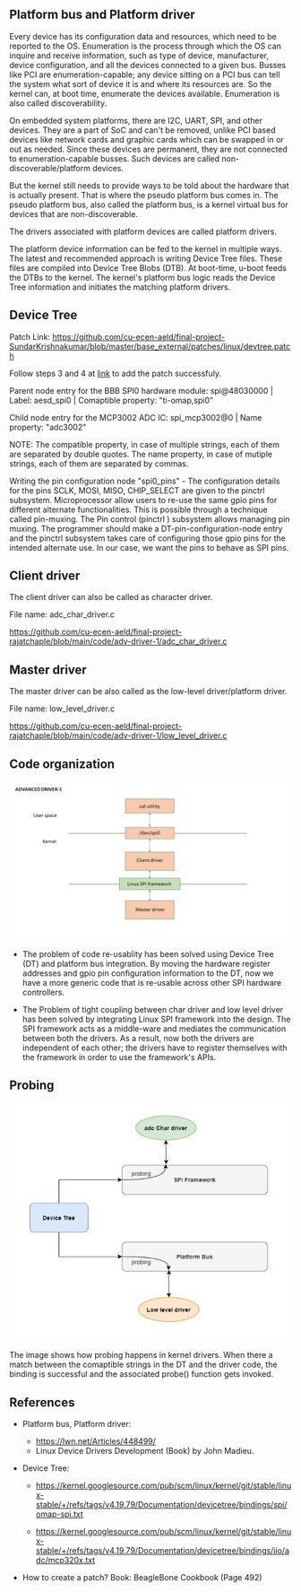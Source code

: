 ## Platform bus and Platform driver

Every device has its configuration data and resources, which need to be reported to the OS. Enumeration is the process through which the OS can inquire and receive information, such as type of device, manufacturer, device configuration, and all the devices connected to a given bus. Busses like PCI are enumeration-capable; any device sitting on a PCI bus can tell the system what sort of device it is and where its resources are. So the kernel can, at boot time, enumerate the devices available. Enumeration is also called discoverability.


On embedded system platforms, there are I2C, UART, SPI, and other devices. They are a part of SoC and can't be removed, unlike PCI based devices like network cards and graphic cards which can be swapped in or out as needed. Since these devices are permanent, they are not connected to enumeration-capable busses. Such devices are called non-discoverable/platform devices.

But the kernel still needs to provide ways to be told about the hardware that is actually present. That is where the pseudo platform bus comes in. The pseudo platform bus, also called the platform bus, is a kernel virtual bus for devices that are non-discoverable.

The drivers associated with platform devices are called platform drivers.

The platform device information can be fed to the kernel in multiple ways. The latest and recommended approach is writing Device Tree files. These files are compiled into Device Tree Blobs (DTB). At boot-time, u-boot feeds the DTBs to the kernel. The kernel's platform bus logic reads the Device Tree information and initiates the matching platform drivers.



## Device Tree

Patch Link: https://github.com/cu-ecen-aeld/final-project-SundarKrishnakumar/blob/master/base_external/patches/linux/devtree.patch

Follow steps 3 and 4 at [link](https://github.com/cu-ecen-aeld/buildroot-assignments-base/wiki/Beagle-Bone-Black-Devicetree-Hardware-Support) to add the patch successfuly.

Parent node entry for the BBB SPI0 hardware module: spi@48030000 | Label: aesd_spi0 | Comaptible property: "ti-omap,spi0"

Child node entry for the MCP3002 ADC IC: spi_mcp3002@0 | Name property: "adc3002"

NOTE: The compatible property, in case of multiple strings, each of them are separated by double quotes. The name property, in case of mutiple strings, each of them are separated by commas.

Writing the pin configuration node "spi0_pins" - The configuration details for the pins SCLK, MOSI, MISO, CHIP_SELECT are given to the pinctrl subsystem.
Microprocessor allow users to re-use the same gpio pins for different alternate functionalities. This is possible through a technique called pin-muxing. The Pin control (pinctrl ) subsystem allows managing pin muxing. The programmer should make a DT-pin-configuration-node entry and the pinctrl subsystem takes care of configuring those gpio pins for the intended alternate use. In our case, we want the pins to behave as SPI pins.

## Client driver

The client driver can also be called as character driver.

File name: adc_char_driver.c

https://github.com/cu-ecen-aeld/final-project-rajatchaple/blob/main/code/adv-driver-1/adc_char_driver.c


## Master driver

The master driver can be also called as the low-level driver/platform driver.

File name: low_level_driver.c

https://github.com/cu-ecen-aeld/final-project-rajatchaple/blob/main/code/adv-driver-1/low_level_driver.c

## Code organization

![adv-driver-1](https://github.com/cu-ecen-aeld/final-project-rajatchaple/blob/main/images/adv-driver-1.jpg)

 - The problem of code re-usablity has been solved using Device Tree (DT) and platform bus integration. By moving the hardware register addresses and gpio pin configuration information to the DT, now we have a more generic code that is re-usable across other SPI hardware controllers.

 - The Problem of tight coupling between char driver and low level driver has been solved by integrating Linux SPI framework into the design. The SPI framework acts as a middle-ware and mediates the communication between both the drivers. As a result, now both the drivers are independent of each other; the drivers have to register themselves with the framework in order to use the framework's APIs.

## Probing


![probing_in_action](https://github.com/cu-ecen-aeld/final-project-rajatchaple/blob/main/images/arch.JPG)

The image shows how probing happens in kernel drivers. When there a match between the comaptible strings in the DT and the driver code, the binding is successful and the associated probe() function gets invoked.


## References

 * Platform bus, Platform driver:
   * https://lwn.net/Articles/448499/
   * Linux Device Drivers Development (Book) by John Madieu.
  
 * Device Tree:
   * https://kernel.googlesource.com/pub/scm/linux/kernel/git/stable/linux-stable/+/refs/tags/v4.19.79/Documentation/devicetree/bindings/spi/omap-spi.txt

   *  https://kernel.googlesource.com/pub/scm/linux/kernel/git/stable/linux-stable/+/refs/tags/v4.19.79/Documentation/devicetree/bindings/iio/adc/mcp320x.txt

 * How to create a patch? 
    Book:  BeagleBone Cookbook (Page 492)
